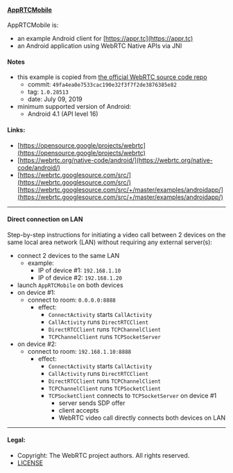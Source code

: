 #### [AppRTCMobile](https://github.com/warren-bank/Android-AppRTCMobile)

AppRTCMobile is:
* an example Android client for [https://appr.tc](https://appr.tc)
* an Android application using WebRTC Native APIs via JNI

#### Notes

* this example is copied from [the official WebRTC source code repo](https://webrtc.googlesource.com/src/+/49fa4ea0e7533cac190e32f3f7f2de3876385e82/examples/androidapp/)
  * commit: `49fa4ea0e7533cac190e32f3f7f2de3876385e82`
  * tag: `1.0.28513`
  * date: July 09, 2019
* minimum supported version of Android:
  * Android 4.1 (API level 16)

#### Links:

* [https://opensource.google/projects/webrtc](https://opensource.google/projects/webrtc)
* [https://webrtc.org/native-code/android/](https://webrtc.org/native-code/android/)
* [https://webrtc.googlesource.com/src/](https://webrtc.googlesource.com/src/)<br>[https://webrtc.googlesource.com/src/+/master/examples/androidapp/](https://webrtc.googlesource.com/src/+/master/examples/androidapp/)

- - - -

#### Direct connection on LAN

Step-by-step instructions for initiating a video call between 2 devices on the same local area network (LAN) without requiring any external server(s):

* connect 2 devices to the same LAN
  - example:
    * IP of device &#x23;1: `192.168.1.10`
    * IP of device &#x23;2: `192.168.1.20`
* launch `AppRTCMobile` on both devices
* on device &#x23;1:
  - connect to room: `0.0.0.0:8888`
    * effect:
      - `ConnectActivity` starts `CallActivity`
      - `CallActivity` runs `DirectRTCClient`
      - `DirectRTCClient` runs `TCPChannelClient`
      - `TCPChannelClient` runs `TCPSocketServer`
* on device &#x23;2:
  - connect to room: `192.168.1.10:8888`
    * effect:
      - `ConnectActivity` starts `CallActivity`
      - `CallActivity` runs `DirectRTCClient`
      - `DirectRTCClient` runs `TCPChannelClient`
      - `TCPChannelClient` runs `TCPSocketClient`
      - `TCPSocketClient` connects to `TCPSocketServer` on device &#x23;1
        * server sends SDP offer
        * client accepts
        * WebRTC video call directly connects both devices on LAN

- - - -

#### Legal:

* Copyright: The WebRTC project authors. All rights reserved.
* [LICENSE](https://webrtc.googlesource.com/src/+/49fa4ea0e7533cac190e32f3f7f2de3876385e82/LICENSE)
